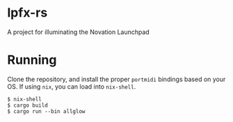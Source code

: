 # lpfx-rs

A project for illuminating the Novation Launchpad


# Running

Clone the repository, and install the proper `portmidi` bindings based on your OS. If using `nix`, you can load into `nix-shell`.

```
$ nix-shell
$ cargo build
$ cargo run --bin allglow
```
